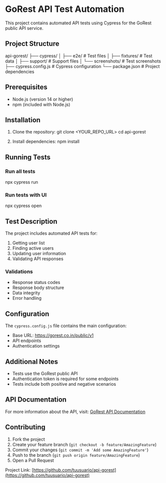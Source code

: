 # GoRest API Test Automation

This project contains automated API tests using Cypress for the GoRest public API service.

## Project Structure

api-gorest/
├── cypress/
│   ├── e2e/           # Test files
│   ├── fixtures/      # Test data
│   ├── support/       # Support files
│   └── screenshots/   # Test screenshots
├── cypress.config.js  # Cypress configuration
└── package.json       # Project dependencies

## Prerequisites

- Node.js (version 14 or higher)
- npm (included with Node.js)

## Installation

1. Clone the repository:
   git clone <YOUR_REPO_URL>
   cd api-gorest

2. Install dependencies:
   npm install

## Running Tests

### Run all tests
npx cypress run

### Run tests with UI
npx cypress open

## Test Description

The project includes automated API tests for:
1. Getting user list
2. Finding active users
3. Updating user information
4. Validating API responses

### Validations
- Response status codes
- Response body structure
- Data integrity
- Error handling

## Configuration

The `cypress.config.js` file contains the main configuration:
- Base URL: https://gorest.co.in/public/v1
- API endpoints
- Authentication settings

## Additional Notes
- Tests use the GoRest public API
- Authentication token is required for some endpoints
- Tests include both positive and negative scenarios

## API Documentation
For more information about the API, visit: [GoRest API Documentation](https://gorest.co.in/)

## Contributing
1. Fork the project
2. Create your feature branch (`git checkout -b feature/AmazingFeature`)
3. Commit your changes (`git commit -m 'Add some AmazingFeature'`)
4. Push to the branch (`git push origin feature/AmazingFeature`)
5. Open a Pull Request

Project Link: [https://github.com/tuusuario/api-gorest](https://github.com/tuusuario/api-gorest) 